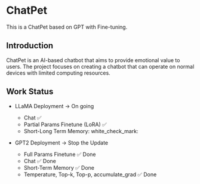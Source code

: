 # ChatPet
This is a ChatPet based on GPT with Fine-tuning. 

## Introduction
ChatPet is an AI-based chatbot that aims to provide emotional value to users. The project focuses on creating a chatbot that can operate on normal devices with limited computing resources.

## Work Status
- LLaMA Deployment -> On going
  - Chat :white_check_mark: 
  - Partial Params Finetune (LoRA) :white_check_mark: 
  - Short-Long Term Memory: white_check_mark: 

- GPT2 Deployment -> Stop the Update
  - Full Params Finetune :white_check_mark: Done
  - Chat :white_check_mark: Done
  - Short-Term Memory :white_check_mark: Done
  - Temperature, Top-k, Top-p, accumulate_grad :white_check_mark: Done

